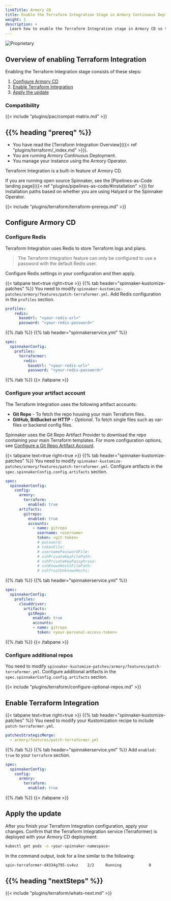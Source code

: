 ```yaml
---
linkTitle: Armory CD
title: Enable the Terraform Integration Stage in Armory Continuous Deployment
weight: 1
description: >
  Learn how to enable the Terraform Integration stage in Armory CD so that your app developers can provision infrastructure using Terraform as part of their delivery pipelines.
---
```

![Proprietary](/images/proprietary.svg)


## Overview of enabling Terraform Integration

Enabling the Terraform Integration stage consists of these steps:

1. [Configure Armory CD](#configure-armory-cd)
1. [Enable Terraform Integration](#enable-terraform-integration)
1. [Apply the update](#apply-the-update)

### Compatibility

{{< include "plugins/pac/compat-matrix.md" >}}

## {{% heading "prereq" %}}

* You have read the [Terraform Integration Overview]({{< ref "plugins/terraform/_index.md" >}}).
* You are running Armory Continuous Deployment.
* You manage your instance using the Armory Operator. 

Terraform Integration is a built-in feature of Armory CD.

If you are running open source Spinnaker, see the [Pipelines-as-Code landing page]({{< ref "plugins/pipelines-as-code/#installation" >}}) for installation paths based on whether you are using Halyard or the Spinnaker Operator.

{{< include "plugins/terraform/terraform-prereqs.md" >}}

## Configure Armory CD

### Configure Redis

Terraform Integration uses Redis to store Terraform logs and plans.

>The Terraform Integration feature can only be configured to use a password with the default Redis user.

Configure Redis settings in your configuration and then apply.

{{< tabpane text=true right=true  >}}
{{% tab header="spinnaker-kustomize-patches"  %}}
You need to modify `spinnaker-kustomize-patches/armory/features/patch-terraformer.yml`. Add Redis configuration in the `profiles` section.

```yaml
profiles:
    redis:
      baseUrl: "<your-redis-url>"
      password: "<your-redis-password>"
```

{{% /tab %}}
{{% tab header="spinnakerservice.yml"  %}}

```yaml
spec:
  spinnakerConfig:
    profiles:
      terraformer:
        redis:
          baseUrl: "<your-redis-url>"
          password: "<your-redis-password>"
```

{{% /tab %}}
{{< /tabpane >}}

### Configure your artifact account

The Terraform Integration uses the following artifact accounts:
  * **Git Repo** - To fetch the repo housing your main Terraform files.
  * **GitHub, BitBucket or HTTP** - *Optional*. To fetch single files such as var-files or backend config files.

Spinnaker uses the Git Repo Artifact Provider to download the repo containing your main Terraform templates. For more configuration options, see [Configure a Git Repo Artifact Account](https://spinnaker.io/setup/artifacts/gitrepo/).

{{< tabpane text=true right=true  >}}
{{% tab header="spinnaker-kustomize-patches"  %}}
You need to modify `spinnaker-kustomize-patches/armory/features/patch-terraformer.yml`. Configure artifacts in the `spec.spinnakerConfig.config.artifacts` section.

```yaml
spec:
  spinnakerConfig:
    config:
      armory:
        terraform:
          enabled: true
      artifacts:
        gitrepo:
          enabled: true
          accounts:
            - name: gitrepo
              username: <username> 
              token: <git-token> 
              # password:
              # tokenFile: 
              # usernamePasswordFile: 
              # sshPrivateKeyFilePath:
              # sshPrivateKeyPassphrase:
              # sshKnownHostsFilePath: 
              # sshTrustUnknownHosts: 
```

{{% /tab %}}
{{% tab header="spinnakerservice.yml"  %}}

```yaml
spec:
  spinnakerConfig:
    profiles:
      clouddriver:
        artifacts:
          gitRepo:
            enabled: true
            accounts:
            - name: gitrepo
              token: <your-personal-access-token>
```

{{% /tab %}}
{{< /tabpane >}}


### Configure additional repos

You need to modify `spinnaker-kustomize-patches/armory/features/patch-terraformer.yml`. Configure additional artifacts in the `spec.spinnakerConfig.config.artifacts` section.

{{< include "plugins/terraform/configure-optional-repos.md" >}}

## Enable Terraform Integration

{{< tabpane text=true right=true  >}}
{{% tab header="spinnaker-kustomize-patches"  %}}
You need to modify your Kustomization recipe to include `patch-terraformer.yml`. 

```yaml
patchesStrategicMerge:
  - armory/features/patch-terraformer.yml
```

{{% /tab %}}
{{% tab header="spinnakerservice.yml"  %}}
Add `enabled: true` to your `terraform` section.

```yaml
spec:
  spinnakerConfig:
    config:
      armory:
        terraform:
          enabled: true
```

{{% /tab %}}
{{< /tabpane >}}

## Apply the update

After you finish your Terraform Integration configuration, apply your changes. Confirm that the Terraform Integration service (Terraformer) is deployed with your Armory CD deployment:

```bash
kubectl get pods -n <your-spinnaker-namespace>
```

In the command output, look for a line similar to the following:

```bash
spin-terraformer-d4334g795-sv4vz    2/2     Running            0          0d
```

## {{% heading "nextSteps" %}}

{{< include "plugins/terraform/whats-next.md" >}}